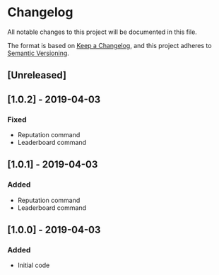 # Changelog
All notable changes to this project will be documented in this file.

The format is based on [Keep a Changelog](https://keepachangelog.com/en/1.0.0/),
and this project adheres to [Semantic Versioning](https://semver.org/spec/v2.0.0.html).
## [Unreleased]


## [1.0.2] - 2019-04-03
### Fixed
- Reputation command
- Leaderboard command

## [1.0.1] - 2019-04-03
### Added
- Reputation command
- Leaderboard command

## [1.0.0] - 2019-04-03
### Added
- Initial code